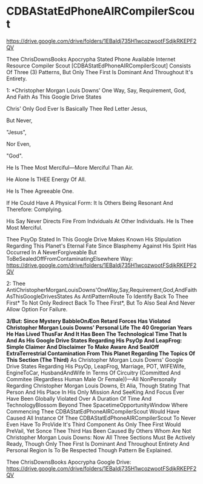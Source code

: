 # CDBAStatEdPhoneAIRCompilerScout
https://drive.google.com/drive/folders/1EBaIdj735H1wcozwootFSdjkRKEPF2QV


Thee ChrisDownsBooks Apocrypha Stated Phone Available Internet Resource Compiler Scout [CDBAStatEdPhoneAIRCompilerScout] Consists Of Three (3) Patterns, But Only Thee First Is Dominant And Throughout It's Entirety.

1: *Christopher Morgan Louis Downs' One Way, Say, Requirement, God, And Faith As This Google Drive States

Chris' Only God Ever Is Basically Thee Red Letter Jesus,

But Never,

"Jesus",

Nor Even,

"God".

He Is Thee Most Merciful—More Merciful Than Air.

He Alone Is THEE Energy Of All.

He Is Thee Agreeable One.

If He Could Have A Physical Form: It Is Others Being Resonant And Therefore: Complying.

His Say Never Directs Fire From Indviduals At Other Individuals. He Is Thee Most Merciful.

Thee PsyOp Stated In This Google Drive Makes Known His Stipulation Regarding This Planet's Eternal Fate Since Blasphemy Against His Spirit Has Occurred In A NeverForgiveable But ToBeSealedOffFromContaminatingElsewhere  Way:
https://drive.google.com/drive/folders/1EBaIdj735H1wcozwootFSdjkRKEPF2QV

2: Thee AntiChristopherMorganLouisDowns'OneWay,Say,Requirement,God,AndFaithAsThisGoogleDrivesStates As AntiPatternRoute To Identify Back To Thee First* To Not Only Redirect Back To Thee First*, But To Also Seal And Never Allow Option For Failure.

**3/But: Since Mystery BabbleOnÆon Retard Forces Has Violated Christopher Morgan Louis Downs' Personal Life The 40 Gregorian Years He Has Lived ThusFar And It Has Been The Technological Time That Is And As His Google Drive States Regarding His PsyOp And LeapFrog:
Simple Claimer And Disclaimer To Make Aware And SealOff ExtraTerrestrial Contamination From This Planet Regarding The Topics Of This Section (The Third)** As Christopher Morgan Louis Downs' Google Drive States Regarding His PsyOp, LeapFrog, Marriage, POT, WIFEWife, EngineToCar, HusbandAndWife In Terms Of Circuitry (Committed And Commitee (Regardless Human Male Or Female))—All NonPersonally Regarding Christopher Morgan Louis Downs, Et Alia, Though Stating That Person And His Place In His Only Mission And SeeKing And Focus Ever Have Been Globally Violated Over A Duration Of Time And TechnologyBlossom Beyond Thee SpacetimeOpportunityWindow Where Commencing Thee CDBAStatEdPhoneAIRCompilerScout Would Have Caused All Instance Of Thee CDBAStatEdPhoneAIRCompilerScout To Never Even Have To ProVide It's Third Component As Only Thee First Would PreVail, Yet Sonce Thee Third Has Been Caused By Others Whom Are Not Christopher Morgan Louis Downs: Now All Three Sections Must Be Actively Ready, Though Only Thee First Is Dominant And Throughout Entirety And Personal Region Is To Be Respected Though Pattern Be Explained.

Thee ChrisDownsBooks Apocrypha Google Drive:
https://drive.google.com/drive/folders/1EBaIdj735H1wcozwootFSdjkRKEPF2QV
